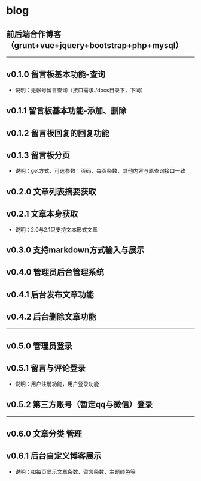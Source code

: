 # blog
## 前后端合作博客（grunt+vue+jquery+bootstrap+php+mysql）
***
## v0.1.0 留言板基本功能-查询
* 说明：无帐号留言查询（接口需求./docs目录下，下同）
## v0.1.1 留言板基本功能-添加、删除
## v0.1.2 留言板回复的回复功能
## v0.1.3 留言板分页
* 说明：get方式，可选参数：页码，每页条数，其他内容与原查询接口一致
## v0.2.0 文章列表摘要获取
## v0.2.1 文章本身获取
* 说明：2.0与2.1只支持文本形式文章
## v0.3.0 支持markdown方式输入与展示
## v0.4.0 管理员后台管理系统
## v0.4.1 后台发布文章功能
## v0.4.2 后台删除文章功能
--------------------------
## v0.5.0 管理员登录
## v0.5.1 留言与评论登录
* 说明：用户注册功能，用户登录功能
## v0.5.2 第三方账号（暂定qq与微信）登录
-------------------------------
## v0.6.0 文章分类 管理
## v0.6.1 后台自定义博客展示
* 说明：如每页显示文章条数、留言条数、主题颜色等


